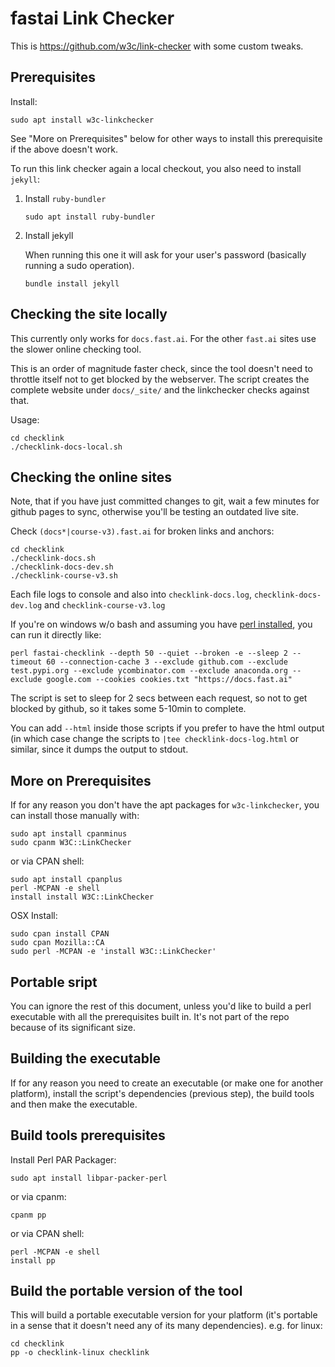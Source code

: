 # fastai Link Checker

This is https://github.com/w3c/link-checker with some custom tweaks.

## Prerequisites

Install:

```
sudo apt install w3c-linkchecker
```

See "More on Prerequisites" below for other ways to install this prerequisite if the above doesn't work.

To run this link checker again a local checkout, you also need to install `jekyll`:

1. Install `ruby-bundler`

   ```
   sudo apt install ruby-bundler
   ```
2. Install jekyll

   When running this one it will ask for your user's password (basically running a sudo operation).

   ```
   bundle install jekyll
   ```

## Checking the site locally

This currently only works for `docs.fast.ai`. For the other `fast.ai` sites use the slower online checking tool.

This is an order of magnitude faster check, since the tool doesn't need to throttle itself not to get blocked by the webserver. The script creates the complete website under `docs/_site/` and the linkchecker checks against that.

Usage:
```
cd checklink
./checklink-docs-local.sh
```

## Checking the online sites

Note, that if you have just committed changes to git, wait a few minutes for github pages to sync, otherwise you'll be testing an outdated live site.

Check `(docs*|course-v3).fast.ai` for broken links and anchors:

```
cd checklink
./checklink-docs.sh
./checklink-docs-dev.sh
./checklink-course-v3.sh
```

Each file logs to console and also into `checklink-docs.log`,
`checklink-docs-dev.log` and `checklink-course-v3.log`

If you're on windows w/o bash and assuming you have [perl installed](https://learn.perl.org/installing/windows.html), you can run it directly like:

```
perl fastai-checklink --depth 50 --quiet --broken -e --sleep 2 --timeout 60 --connection-cache 3 --exclude github.com --exclude test.pypi.org --exclude ycombinator.com --exclude anaconda.org --exclude google.com --cookies cookies.txt "https://docs.fast.ai"
```

The script is set to sleep for 2 secs between each request, so not to get blocked by github, so it takes some 5-10min to complete.

You can add `--html` inside those scripts if you prefer to have the html output (in which case change the scripts to `|tee checklink-docs-log.html` or similar, since it dumps the output to stdout.




## More on Prerequisites

If for any reason you don't have the apt packages for `w3c-linkchecker`, you can install those manually with:

```
sudo apt install cpanminus
sudo cpanm W3C::LinkChecker
```

or via CPAN shell:

```
sudo apt install cpanplus
perl -MCPAN -e shell
install install W3C::LinkChecker
```

OSX Install:
```
sudo cpan install CPAN
sudo cpan Mozilla::CA
sudo perl -MCPAN -e 'install W3C::LinkChecker'
```



## Portable sript

You can ignore the rest of this document, unless you'd like to build a perl executable with all the prerequisites built in. It's not part of the repo because of its significant size.

## Building the executable

If for any reason you need to create an executable (or make one for another platform), install the script's dependencies (previous step), the build tools and then make the executable.

## Build tools prerequisites

Install Perl PAR Packager:

```
sudo apt install libpar-packer-perl
```

or via cpanm:

```
cpanm pp
```

or via CPAN shell:

```
perl -MCPAN -e shell
install pp
```

## Build the portable version of the tool

This will build a portable executable version for your platform (it's portable in a sense that it doesn't need any of its many dependencies). e.g. for linux:

```
cd checklink
pp -o checklink-linux checklink
```
